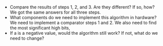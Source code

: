- Compare the results of steps 1, 2, and 3. Are they different? If so, how? 
We got the same answers for all three steps.
- What components do we need to implement this algorithm in hardware? 
We need to implement a comparator steps 1 and 2.  We also need to find the most significant high bits, 
- If a is a negative value, would the algorithm still work? If not, what do we need to change?
